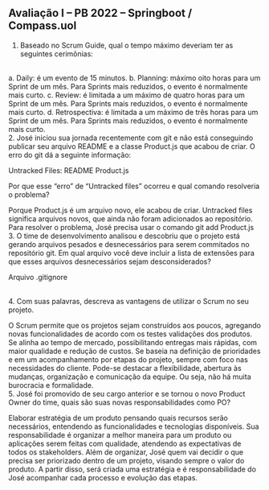 ## Avaliação I – PB 2022 – Springboot / Compass.uol

1. Baseado no Scrum Guide, qual o tempo máximo deveriam ter as seguintes
cerimônias:
<br>
a. Daily: é um evento de 15 minutos.
b. Planning: máximo oito horas para um Sprint de um mês. Para Sprints mais reduzidos, o evento é normalmente mais curto.
c. Review: é limitada a um máximo de quatro horas para um Sprint de um mês. Para Sprints mais reduzidos, o evento é normalmente mais curto.
d. Retrospectiva: é limitada a um máximo de três horas para um Sprint de um mês. Para Sprints mais reduzidos, o evento é normalmente mais curto.
<br>
2. José iniciou sua jornada recentemente com git e não está conseguindo publicar
seu arquivo README e a classe Product.js que acabou de criar. O erro do git dá
a seguinte informação:

Untracked Files:
README
Product.js

Por que esse “erro” de “Untracked files” ocorreu e qual comando resolveria o
problema?

Porque Product.js é um arquivo novo, ele acabou de criar. Untracked files significa arquivos novos, que ainda não foram adicionados ao repositório. Para resolver o problema, José precisa usar o comando git add Product.js 
<br>
3. O time de desenvolvimento analisou e descobriu que o projeto está gerando
arquivos pesados e desnecessários para serem commitados no repositório git.
Em qual arquivo você deve incluir a lista de extensões para que esses arquivos
desnecessários sejam desconsiderados?

Arquivo .gitignore

<br>
4. Com suas palavras, descreva as vantagens de utilizar o Scrum no seu projeto.

O Scrum permite que os projetos sejam construídos aos poucos, agregando novas funcionalidades de acordo com os testes validações dos produtos. Se alinha ao tempo de mercado, possibilitando entregas mais rápidas, com maior qualidade e redução de custos. Se baseia na definição de prioridades e em um acompanhamento por etapas do projeto, sempre com foco nas necessidades do cliente. Pode-se destacar a flexibilidade, abertura às mudanças, organização e comunicação da equipe. Ou seja, não há muita burocracia e formalidade. 
<br>
5. José foi promovido de seu cargo anterior e se tornou o novo Product Owner do
time, quais são suas novas responsabilidades como PO?

Elaborar estratégia de um produto pensando quais recursos serão necessários, entendendo as funcionalidades e tecnologias disponíveis. Sua responsabilidade é organizar a melhor maneira para um produto ou aplicações serem feitas com qualidade, atendendo as expectativas de todos os stakeholders. Além de organizar, José quem vai decidir o que precisa ser priorizado dentro de um projeto, visando sempre o valor do produto. A partir disso, será criada uma estratégia e é responsabilidade do José acompanhar cada processo e evolução das etapas.

